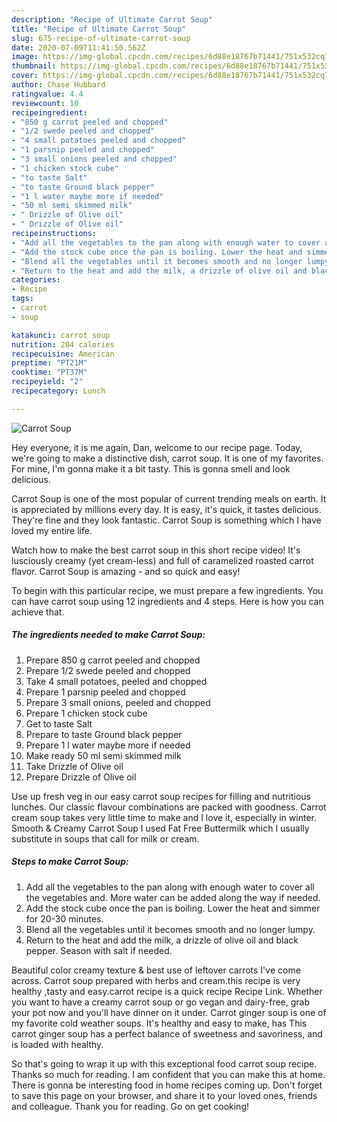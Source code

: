```yaml
---
description: "Recipe of Ultimate Carrot Soup"
title: "Recipe of Ultimate Carrot Soup"
slug: 675-recipe-of-ultimate-carrot-soup
date: 2020-07-09T11:41:50.562Z
image: https://img-global.cpcdn.com/recipes/6d88e18767b71441/751x532cq70/carrot-soup-recipe-main-photo.jpg
thumbnail: https://img-global.cpcdn.com/recipes/6d88e18767b71441/751x532cq70/carrot-soup-recipe-main-photo.jpg
cover: https://img-global.cpcdn.com/recipes/6d88e18767b71441/751x532cq70/carrot-soup-recipe-main-photo.jpg
author: Chase Hubbard
ratingvalue: 4.4
reviewcount: 10
recipeingredient:
- "850 g carrot peeled and chopped"
- "1/2 swede peeled and chopped"
- "4 small potatoes peeled and chopped"
- "1 parsnip peeled and chopped"
- "3 small onions peeled and chopped"
- "1 chicken stock cube"
- "to taste Salt"
- "to taste Ground black pepper"
- "1 l water maybe more if needed"
- "50 ml semi skimmed milk"
- " Drizzle of Olive oil"
- " Drizzle of Olive oil"
recipeinstructions:
- "Add all the vegetables to the pan along with enough water to cover all the vegetables and. More water can be added along the way if needed."
- "Add the stock cube once the pan is boiling. Lower the heat and simmer for 20-30 minutes."
- "Blend all the vegetables until it becomes smooth and no longer lumpy."
- "Return to the heat and add the milk, a drizzle of olive oil and black pepper. Season with salt if needed."
categories:
- Recipe
tags:
- carrot
- soup

katakunci: carrot soup 
nutrition: 204 calories
recipecuisine: American
preptime: "PT21M"
cooktime: "PT37M"
recipeyield: "2"
recipecategory: Lunch

---
```



![Carrot Soup](https://img-global.cpcdn.com/recipes/6d88e18767b71441/751x532cq70/carrot-soup-recipe-main-photo.jpg)

Hey everyone, it is me again, Dan, welcome to our recipe page. Today, we're going to make a distinctive dish, carrot soup. It is one of my favorites. For mine, I'm gonna make it a bit tasty. This is gonna smell and look delicious.

Carrot Soup is one of the most popular of current trending meals on earth. It is appreciated by millions every day. It is easy, it's quick, it tastes delicious. They're fine and they look fantastic. Carrot Soup is something which I have loved my entire life.

Watch how to make the best carrot soup in this short recipe video! It&#39;s lusciously creamy (yet cream-less) and full of caramelized roasted carrot flavor. Carrot Soup is amazing - and so quick and easy!


To begin with this particular recipe, we must prepare a few ingredients. You can have carrot soup using 12 ingredients and 4 steps. Here is how you can achieve that.

<!--inarticleads1-->

##### The ingredients needed to make Carrot Soup:

1. Prepare 850 g carrot peeled and chopped
1. Prepare 1/2 swede peeled and chopped
1. Take 4 small potatoes, peeled and chopped
1. Prepare 1 parsnip peeled and chopped
1. Prepare 3 small onions, peeled and chopped
1. Prepare 1 chicken stock cube
1. Get to taste Salt
1. Prepare to taste Ground black pepper
1. Prepare 1 l water maybe more if needed
1. Make ready 50 ml semi skimmed milk
1. Take  Drizzle of Olive oil
1. Prepare  Drizzle of Olive oil


Use up fresh veg in our easy carrot soup recipes for filling and nutritious lunches. Our classic flavour combinations are packed with goodness. Carrot cream soup takes very little time to make and I love it, especially in winter. Smooth &amp; Creamy Carrot Soup I used Fat Free Buttermilk which I usually substitute in soups that call for milk or cream. 

<!--inarticleads2-->

##### Steps to make Carrot Soup:

1. Add all the vegetables to the pan along with enough water to cover all the vegetables and. More water can be added along the way if needed.
1. Add the stock cube once the pan is boiling. Lower the heat and simmer for 20-30 minutes.
1. Blend all the vegetables until it becomes smooth and no longer lumpy.
1. Return to the heat and add the milk, a drizzle of olive oil and black pepper. Season with salt if needed.


Beautiful color creamy texture &amp; best use of leftover carrots I&#39;ve come across. Carrot soup prepared with herbs and cream.this recipe is very healthy ,tasty and easy.carrot recipe is a quick recipe Recipe Link. Whether you want to have a creamy carrot soup or go vegan and dairy-free, grab your pot now and you&#39;ll have dinner on it under. Carrot ginger soup is one of my favorite cold weather soups. It&#39;s healthy and easy to make, has This carrot ginger soup has a perfect balance of sweetness and savoriness, and is loaded with healthy. 

So that's going to wrap it up with this exceptional food carrot soup recipe. Thanks so much for reading. I am confident that you can make this at home. There is gonna be interesting food in home recipes coming up. Don't forget to save this page on your browser, and share it to your loved ones, friends and colleague. Thank you for reading. Go on get cooking!

